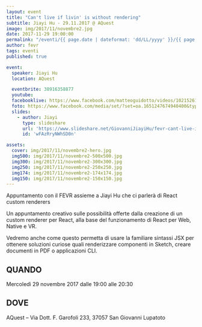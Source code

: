 ```yaml
---
layout: event
title: "Can't live if livin' is without rendering"
subtitle: Jiayi Hu - 29.11.2017 @ AQuest
image: img/2017/11/novembre2.jpg
date: 2017-11-29 19:00:00
permalink: "/eventi/{{ page.date | dateformat: 'dd/LL/yyyy' }}/{{ page.fileSlug | slug }}/index.html"
author: fevr
tags: eventi
published: true

event:
  speaker: Jiayi Hu
  location: AQuest

  eventbrite: 38916358877
  youtube:
  facebooklive: https://www.facebook.com/matteoguidotto/videos/10215261402112238/
  foto: https://www.facebook.com/media/set/?set=oa.1651247674940400&type=3
  slides:
    - author: Jiayi
      type: slideshare
      url: 'https://www.slideshare.net/GiovanniJiayiHu/fevr-cant-live-if-livin-is-without-rendering'
      id: 'wFAzRryNWhSD0n'

assets:
  cover: img/2017/11/novembre2-hero.jpg
  img500: img/2017/11/novembre2-500x500.jpg
  img300: img/2017/11/novembre2-300x300.jpg
  img250: img/2017/11/novembre2-250x250.jpg
  img174: img/2017/11/novembre2-174x174.jpg
  img150: img/2017/11/novembre2-150x150.jpg
---
```


Appuntamento con il FEVR assieme a Jiayi Hu che ci parlerà di React custom renderers

Un appuntamento creativo sulle possibilità offerte dalla creazione di un custom renderer per React,
alla base del funzionamento di React per Web, Native e VR.

Vedremo anche come questo permetta di usare la familiare sintassi JSX per ottenere soluzioni
curiose quali renderizzare componenti in Sketch, creare documenti in PDF o applicazioni CLI.

## QUANDO

Mercoledì 29 novembre 2017 dalle 19:00 alle 20:30

## DOVE

AQuest – Via Dott. F. Garofoli 233, 37057 San Giovanni Lupatoto
